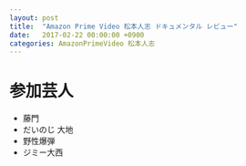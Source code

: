 ```yaml
---
layout: post
title:  "Amazon Prime Video 松本人志 ドキュメンタル レビュー"
date:   2017-02-22 00:00:00 +0900
categories: AmazonPrimeVideo 松本人志
---
```


# 参加芸人

- 藤門
- だいのじ 大地
- 野性爆弾
- ジミー大西

[jekyll-docs]: https://jekyllrb.com/docs/home
[jekyll-gh]:   https://github.com/jekyll/jekyll
[jekyll-talk]: https://talk.jekyllrb.com/
